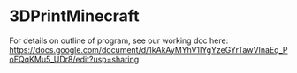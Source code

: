# 3DPrintMinecraft

For details on outline of program, see our working doc here: https://docs.google.com/document/d/1kAkAyMYhV1IYgYzeGYrTawVInaEq_PoEQqKMu5_UDr8/edit?usp=sharing
